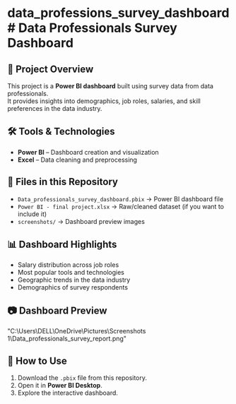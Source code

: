 # data_professions_survey_dashboard# Data Professionals Survey Dashboard

## 📌 Project Overview
This project is a **Power BI dashboard** built using survey data from data professionals.  
It provides insights into demographics, job roles, salaries, and skill preferences in the data industry.

## 🛠 Tools & Technologies
- **Power BI** – Dashboard creation and visualization  
- **Excel** – Data cleaning and preprocessing  

## 📂 Files in this Repository
- `Data_professionals_survey_dashboard.pbix` → Power BI dashboard file  
- `Power BI - final project.xlsx` → Raw/cleaned dataset (if you want to include it)  
- `screenshots/` → Dashboard preview images  

## 📊 Dashboard Highlights
- Salary distribution across job roles  
- Most popular tools and technologies  
- Geographic trends in the data industry  
- Demographics of survey respondents  

## 📷 Dashboard Preview
"C:\Users\DELL\OneDrive\Pictures\Screenshots 1\Data_professionals_survey_report.png"

## 🚀 How to Use
1. Download the `.pbix` file from this repository.  
2. Open it in **Power BI Desktop**.  
3. Explore the interactive dashboard.  
